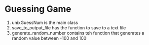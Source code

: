 <h1>Guessing Game</h1>
<ol>
  <li>unixGuessNum is the main class</li>
  <li>save_to_output_file has the function to save to a text file</li>
  <li>generate_random_number contains teh function that generates a random value between -100 and 100</li>
</ol>
